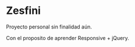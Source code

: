 Zesfini
=======

Proyecto personal sin finalidad aún.

Con el proposito de aprender Responsive + jQuery.
